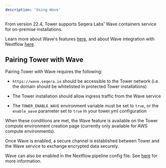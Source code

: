 ```yaml
---
description: 'Using Wave'
---
```


From version 22.4, Tower supports Seqera Labs' Wave containers service for on-premise installations. 

Learn more about Wave's features [here](https://wave.seqera.io), and about Wave integration with Nextflow [here](https://www.nextflow.io/docs/latest/wave.html).


## Pairing Tower with Wave

Pairing Tower with Wave requires the following:

- `https://wave.seqera.io` should be accessible to the Tower network (i.e. the domain should be whitelisted in protected Tower installations)

- The Tower installation should allow ingress traffic from the Wave service

- The `TOWER_ENABLE_WAVE` environment variable must be set to `true`, or the `enable_wave` parameter set to `true` in your tower.yml configuration

When these conditions are met, the Wave feature is available on the Tower compute environment creation page (currently only available for AWS compute environments).

Once Wave is enabled, a secure channel is established between Tower and the Wave service to exchange encrypted data securely.

Wave can also be enabled in the Nextflow pipeline config file. See [here](https://www.nextflow.io/docs/latest/wave.html) for more information.